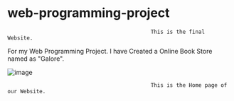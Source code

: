 # web-programming-project

                                                 This is the final Website.


For my Web Programming Project. I have Created a Online Book Store named as "Galore".


![image](https://user-images.githubusercontent.com/98106917/205303171-1a491c56-7833-4257-9ca5-8af75bd7da46.png)


                                                 This is the Home page of our Website.
